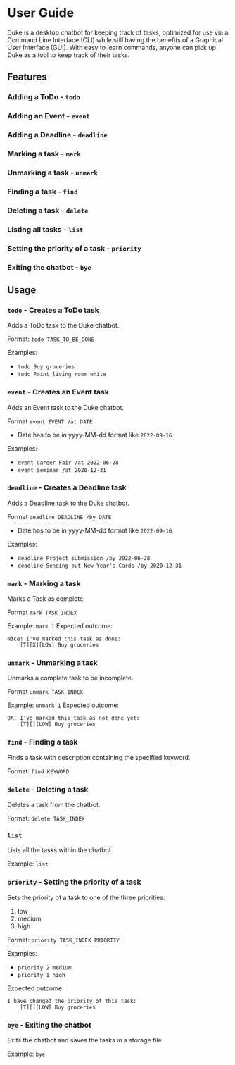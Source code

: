 # User Guide
Duke is a desktop chatbot for keeping track of tasks, optimized for use via a Command Line Interface (CLI) while still having the benefits of a Graphical User Interface (GUI). With easy to learn commands, anyone can pick up Duke as a tool to keep track of their tasks.

## Features 

### Adding a ToDo - `todo`

### Adding an Event - `event`

### Adding a Deadline - `deadline`

### Marking a task - `mark`

### Unmarking a task - `unmark`

### Finding a task - `find`

### Deleting a task - `delete`

### Listing all tasks - `list`

### Setting the priority of a task - `priority`

### Exiting the chatbot - `bye`


## Usage

### `todo` - Creates a ToDo task

Adds a ToDo task to the Duke chatbot.

Format: `todo TASK_TO_BE_DONE`

Examples:
* `todo Buy groceries`
* `todo Paint living room white`

### `event` - Creates an Event task

Adds an Event task to the Duke chatbot.

Format `event EVENT /at DATE`
* Date has to be in yyyy-MM-dd format like `2022-09-16`

Examples:
* `event Career Fair /at 2022-06-28`
* `event Seminar /at 2020-12-31`

### `deadline` - Creates a Deadline task

Adds a Deadline task to the Duke chatbot.

Format `deadline DEADLINE /by DATE`
* Date has to be in yyyy-MM-dd format like `2022-09-16`

Examples:
* `deadline Project submission /by 2022-06-28`
* `deadline Sending out New Year's Cards /by 2020-12-31`

### `mark` - Marking a task

Marks a Task as complete.

Format `mark TASK_INDEX`

Example: `mark 1`
Expected outcome:
```
Nice! I've marked this task as done:
    [T][X][LOW] Buy groceries
```

### `unmark` - Unmarking a task

Unmarks a complete task to be incomplete.

Format `unmark TASK_INDEX`

Example: `unmark 1`
Expected outcome:
```
OK, I've marked this task as not done yet:
    [T][][LOW] Buy groceries
```

### `find` - Finding a task

Finds a task with description containing the specified keyword.

Format: `find KEYWORD`

### `delete` - Deleting a task

Deletes a task from the chatbot.

Format: `delete TASK_INDEX`

### `list`

Lists all the tasks within the chatbot.

Example: `list`

### `priority` - Setting the priority of a task

Sets the priority of a task to one of the three priorities:
1. low
2. medium
3. high

Format: `priority TASK_INDEX PRIORITY`

Examples:
* `priority 2 medium`
* `priority 1 high`

Expected outcome:
```
I have changed the priority of this task:
    [T][][LOW] Buy groceries
```

### `bye` - Exiting the chatbot

Exits the chatbot and saves the tasks in a storage file.

Example: `bye`